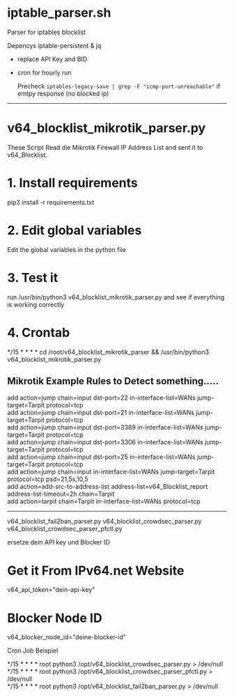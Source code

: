 # iptable_parser.sh

Parser for iptables blocklist

Depencys iptable-persistent & jq

* replace API Key and BID
* cron for hourly run

  Precheck `iptables-legacy-save | grep -F "icmp-port-unreachable"` if emtpy response (no blocked ip)

------------------------------------
# v64_blocklist_mikrotik_parser.py
These Script Read die Mikrotik Firewall IP Address List and sent it to v64_Blocklist.

# 1. Install requirements

pip3 install -r requirements.txt

# 2. Edit global variables

Edit the global variables in the python file

# 3. Test it

run /usr/bin/python3 v64_blocklist_mikrotik_parser.py and see if everything is working correctly

# 4. Crontab
*/15 * * * * cd /root/v64_blocklist_mikrotik_parser && /usr/bin/python3 v64_blocklist_mikrotik_parser.py

## Mikrotik Example Rules to Detect something.....

add action=jump chain=input dst-port=22 in-interface-list=WANs jump-target=Tarpit protocol=tcp  
add action=jump chain=input dst-port=21 in-interface-list=WANs jump-target=Tarpit protocol=tcp  
add action=jump chain=input dst-port=3389 in-interface-list=WANs jump-target=Tarpit protocol=tcp  
add action=jump chain=input dst-port=3306 in-interface-list=WANs jump-target=Tarpit protocol=tcp  
add action=jump chain=input dst-port=25 in-interface-list=WANs jump-target=Tarpit protocol=tcp  
add action=jump chain=input in-interface-list=WANs jump-target=Tarpit protocol=tcp psd=21,5s,10,5  
add action=add-src-to-address-list address-list=v64_Blocklist_report address-list-timeout=2h chain=Tarpit  
add action=tarpit chain=Tarpit in-interface-list=WANs protocol=tcp  

------------------------------------

v64_blocklist_fail2ban_parser.py
v64_blocklist_crowdsec_parser.py
v64_blocklist_crowdsec_parser_pfctl.py

ersetze dein API key und Blocker ID

# Get it From IPv64.net Website
v64_api_token="dein-api-key"
# Blocker Node ID
v64_blocker_node_id="deine-blocker-id"

Cron Job Beispiel

*/15 *	* * *	root    python3 /opt/v64_blocklist_crowdsec_parser.py > /dev/null  
*/15 *	* * *	root    python3 /opt/v64_blocklist_crowdsec_parser_pfctl.py > /dev/null  
*/15 *	* * *	root    python3 /opt/v64_blocklist_fail2ban_parser.py > /dev/null  
